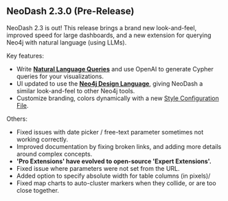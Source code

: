 ## NeoDash 2.3.0 (Pre-Release)
NeoDash 2.3 is out! This release brings a brand new look-and-feel, improved speed for large dashboards, and a new extension for querying Neo4j with natural language (using LLMs).

Key features:
- Write **[Natural Language Queries](https://neo4j.com/labs/neodash/2.3/user-guide/extensions/natural-language-queries/)** and use OpenAI to generate Cypher queries for your visualizations.
- UI updated to use the **[Neo4j Design Language](https://www.neo4j.design/)**, giving NeoDash a similar look-and-feel to other Neo4j tools.
- Customize branding, colors dynamically with a new [Style Configuration File](https://neo4j.com/labs/neodash/2.3/developer-guide/style-configuration).
  
Others:
- Fixed issues with date picker / free-text parameter sometimes not working correctly.
- Improved documentation by fixing broken links, and adding more details around complex concepts. 
- **'Pro Extensions' have evolved to open-source 'Expert Extensions'.**
- Fixed issue where parameters were not set from the URL.
- Added option to specify absolute width for table columns (in pixels)/
- Fixed map charts to auto-cluster markers when they collide, or are too close together.


